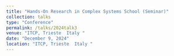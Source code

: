 ```yaml
---
title: "Hands-On Research in Complex Systems School (Seminar)"
collection: talks
type: "Conference" 
permalink: /talks/2024talk3
venue: "ITCP, Trieste  Italy "
date: "December 9, 2024"
location: "ITCP, Trieste  Italy "
---
```

